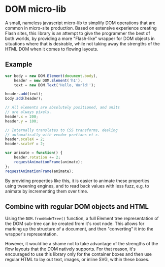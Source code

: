 # DOM micro-lib
A small, nameless javascript micro-lib to simplify DOM operations that are 
common in micro-site production. Based on extensive experience creating Flash
sites, this library is an attempt to give the programmer the best of both
worlds, by providing a more "Flash-like" wrapper for DOM objects in
situations where that is desirable, while not taking away the strengths of
the HTML DOM when it comes to flowing layouts.

## Example
```javascript
var body = new DOM.Element(document.body),
	header = new DOM.Element('h1'),
	text = new DOM.Text('Hello, World!');

header.add(text);
body.add(header);

// All elements are absolutely positioned, and units
// are always pixels.
header.x = 200;
header.y = 100;

// Internally translates to CSS transforms, dealing
// automatically with vendor prefixes et c.
header.scaleX = 2;
header.scaleY = 2;

var animate = function() {
	header.rotation += 2;
	requestAnimationFrame(animate);
};
requestAnimationFrame(animate);
```
By providing properties like this, it is easier to animate these properties
using tweening engines, and to read back values with less fuzz, e.g. to animate
by incrementing them over time.

## Combine with regular DOM objects and HTML
Using the `DOM.fromNodeTree()` function, a full Element tree representation of
the DOM sub-tree can be created from it's root node. This allows for marking
up the structure of a document, and then "converting" it into the wrapper's
representation.

However, it would be a shame not to take advantage of the strengths of the
flow layouts that the DOM natively supports. For that reason, it's encouraged
to use this library only for the container boxes and then use regular HTML
to lay out text, images, or inline SVG, within these boxes.

